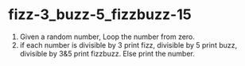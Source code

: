 # fizz-3_buzz-5_fizzbuzz-15

1. Given a random number, Loop the number from zero.
2. if each number is divisible by 3 print fizz, divisible by 5 print buzz, divisible by 3&5 print fizzbuzz. Else print the number.